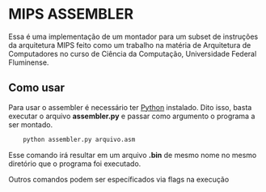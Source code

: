 # MIPS ASSEMBLER

Essa é uma implementação de um montador para um subset de instruções da arquitetura MIPS feito como um trabalho na matéria de Arquitetura de Computadores no curso de Ciência da Computação, Universidade Federal Fluminense.

## Como usar

Para usar o assembler é necessário ter [Python](https://www.python.org/) instalado. Dito isso, basta executar o arquivo **assembler.py** e passar como argumento o programa a ser montado.

```sh
	python assembler.py arquivo.asm
```

Esse comando irá resultar em um arquivo **.bin** de mesmo nome no mesmo diretório que o programa foi executado.

Outros comandos podem ser específicados via flags na execução